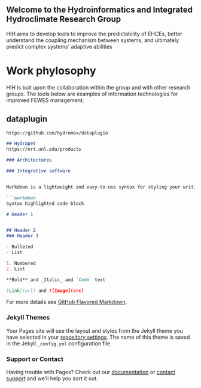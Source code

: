 ## Welcome to the Hydroinformatics and Integrated Hydroclimate Research Group
HIH aims to develop tools to improve the predictability of EHCEs, better understand the coupling mechanism between systems, and ultimately predict complex systems’ adaptive abilities

# Work phylosophy
HIH is buit upon the collaboration within the group and with other research groups. The tools below are examples of information technologies for improved FEWES management.

## dataplugin
```markdown
https://github.com/hydromex/dataplugin

## Hydrapet
https://nrt.unl.edu/products

### Architectures

### Integrative software


Markdown is a lightweight and easy-to-use syntax for styling your writing. It includes conventions for

```markdown
Syntax highlighted code block

# Header 1


## Header 2
### Header 3

- Bulleted
- List

1. Numbered
2. List

**Bold** and _Italic_ and `Code` text

[Link](url) and ![Image](src)
```

For more details see [GitHub Flavored Markdown](https://guides.github.com/features/mastering-markdown/).

### Jekyll Themes

Your Pages site will use the layout and styles from the Jekyll theme you have selected in your [repository settings](https://github.com/munoz28/hydroinformatics/settings). The name of this theme is saved in the Jekyll `_config.yml` configuration file.

### Support or Contact

Having trouble with Pages? Check out our [documentation](https://help.github.com/categories/github-pages-basics/) or [contact support](https://github.com/contact) and we’ll help you sort it out.
